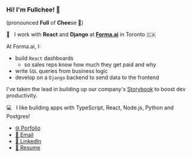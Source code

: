 ### Hi! I'm Fullchee! 👋 
(pronounced **Full** of **Chee**se 🧀)

💼 &nbsp; I work with **React** and **Django** at [**Forma.ai**](https://www.forma.ai/) in Toronto 🇨🇦

<!--
**Fullchee/Fullchee** is a ✨ _special_ ✨ repository because its `README.md` (this file) appears on your GitHub profile.

- 🔭 I’m currently working on ...
- 🌱 I’m currently learning ...
- 👯 I’m looking to collaborate on ...
- 🤔 I’m looking for help with ...
- 💬 Ask me about ...
- 📫 How to reach me: ...
- 😄 Pronouns: ...
- ⚡ Fun fact: ...
-->


At Forma.ai, I:
- build `React` dashboards
   - so sales reps know how much they get paid and why
- write `SQL` queries from business logic
- develop on a `Django` backend to send data to the frontend

I've taken the lead in building up our company's [Storybook](https://storybook.js.org/) to boost dev productivity.

💻 &nbsp; I like building apps with TypeScript, React, Node.js, Python and Postgres!

- [🌐 Porfolio](https://fullchee.com)
- [📧 Email](mailto:fullchee@gmail.com)
- [🔗 LinkedIn](https://www.linkedin.com/in/fullchee/)
- [🔗 Resume](https://fullchee.com/assets/Fullchee-Resume.pdf)
